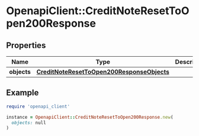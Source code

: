 # OpenapiClient::CreditNoteResetToOpen200Response

## Properties

| Name | Type | Description | Notes |
| ---- | ---- | ----------- | ----- |
| **objects** | [**CreditNoteResetToOpen200ResponseObjects**](CreditNoteResetToOpen200ResponseObjects.md) |  | [optional] |

## Example

```ruby
require 'openapi_client'

instance = OpenapiClient::CreditNoteResetToOpen200Response.new(
  objects: null
)
```

